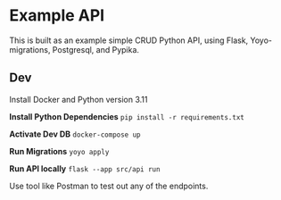 # Example API

This is built as an example simple CRUD Python API, using Flask, Yoyo-migrations, Postgresql, and Pypika.

## Dev

Install Docker and Python version 3.11

**Install Python Dependencies**
`pip install -r requirements.txt`

**Activate Dev DB**
`docker-compose up`

**Run Migrations**
`yoyo apply`

**Run API locally**
`flask --app src/api run`


Use tool like Postman to test out any of the endpoints.